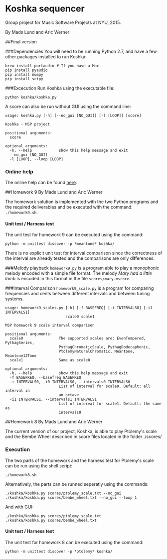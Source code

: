 # Koshka sequencer
Group project for Music Software Projects at NYU, 2015. 

By Mads Lund and Aric Werner

##Final version

###Dependencies
You will need to be running Python 2.7, and have a few other packages installed to run Koshka:
```
brew install portaudio # If you have a Mac
pip install pyaudio
pip install numpy
pip install scipy
```

###Excecution
Run Koshka using the executable file:
```
python koshka/koshka.py
```

A score can also be run without GUI using the command line:

```
usage: koshka.py [-h] [--no_gui [NO_GUI]] [-l [LOOP]] [score]

Koshka - MSP project

positional arguments:
  score

optional arguments:
  -h, --help            show this help message and exit
  --no_gui [NO_GUI]
  -l [LOOP], --loop [LOOP]
```

### Online help
The online help can be found [here](koshka/help.md).

##Homework 9
By Mads Lund and Aric Werner

The homework solution is implemented with the two Python programs and the required deliverables and be executed with the command: ```./homework9.sh```.

#### Unit test / Harness test
The unit test for homework 9 can be executed using the command:
```
python -m unittest discover -p *meantone* koshka/
```

There is no explicit unit test for interval comparison since the correctness of the interval are already tested and the comparisons are only differences.

###Melody playback
```homework9.py``` is a program able to play a monophonic melody encoded with a simple file format. The melody *Mary had a little lamb* is encoded in this format in the file ```scores/mary.mscore```.

###Interval Comparison
```homework9_scale.py``` is a program for comparing frequencies and cents between different intervals and between tuning systems.

```
usage: homework9_scales.py [-h] [-f BASEFREQ] [-i INTERVALS0] [-i1 INTERVALS1]
                           scale0 scale1

MSP homework 9 scale interval comparison

positional arguments:
  scale0                The supported scales are: EvenTempered, PythagSeries,
                        PythagChromaticScale, PythagDodecaphonic,
                        PtolemyNaturalChromatic, Meantone, Meantone12Tone
  scale1                Same as scale0

optional arguments:
  -h, --help            show this help message and exit
  -f BASEFREQ, --basefreq BASEFREQ
  -i INTERVALS0, -i0 INTERVALS0, --intervals0 INTERVALS0
                        List of interval for scale0. Default: all interval in
                        an octave.
  -i1 INTERVALS1, --intervals1 INTERVALS1
                        List of interval for scale1. Default: the same as
                        intervals0
```


##Homework 8
By Mads Lund and Aric Werner

The current version of our project, Koshka, is able to play Ptolemy's scale and the Bembe Wheel described in score files located in the folder ./scores/

### Execution

The two parts of the homework and the harness test for Ptolemy's scale can be run using the shell script:
```
./homework8.sh
```

Alternatively, the parts can be runned seperatly using the commands:
```
./koshka/koshka.py scores/ptolemy_scale.txt --no_gui
./koshka/koshka.py scores/bembe_wheel.txt --no_gui --loop 1
```

And with GUI:
```
./koshka/koshka.py scores/ptolemy_scale.txt
./koshka/koshka.py scores/bembe_wheel.txt
```

#### Unit test / Harness test
The unit test for homework 8 can be executed using the command:
```
python -m unittest discover -p *ptolemy* koshka/
```

